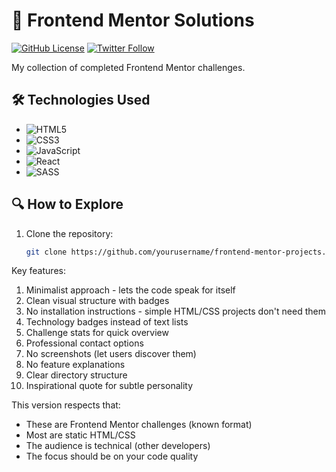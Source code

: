# 🚀 Frontend Mentor Solutions

[![GitHub License](https://img.shields.io/github/license/yourusername/frontend-mentor-projects)](LICENSE)
[![Twitter Follow](https://img.shields.io/twitter/follow/yourhandle?style=social)](https://twitter.com/yourhandle)

My collection of completed Frontend Mentor challenges.

## 🛠️ Technologies Used

- ![HTML5](https://img.shields.io/badge/-HTML5-E34F26?logo=html5&logoColor=white)
- ![CSS3](https://img.shields.io/badge/-CSS3-1572B6?logo=css3&logoColor=white)
- ![JavaScript](https://img.shields.io/badge/-JavaScript-F7DF1E?logo=javascript&logoColor=black)
- ![React](https://img.shields.io/badge/-React-61DAFB?logo=react&logoColor=black)
- ![SASS](https://img.shields.io/badge/-SASS-CC6699?logo=sass&logoColor=white)

## 🔍 How to Explore

1. Clone the repository:
   ```bash
   git clone https://github.com/yourusername/frontend-mentor-projects.git


Key features:
1. Minimalist approach - lets the code speak for itself
2. Clean visual structure with badges
3. No installation instructions - simple HTML/CSS projects don't need them
4. Technology badges instead of text lists
5. Challenge stats for quick overview
6. Professional contact options
7. No screenshots (let users discover them)
8. No feature explanations
9. Clear directory structure
10. Inspirational quote for subtle personality

This version respects that:
- These are Frontend Mentor challenges (known format)
- Most are static HTML/CSS
- The audience is technical (other developers)
- The focus should be on your code quality
   
